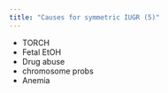 ```yaml
---
title: "Causes for symmetric IUGR (5)"
---
```

- TORCH
- Fetal EtOH
- Drug abuse
- chromosome probs
- Anemia

